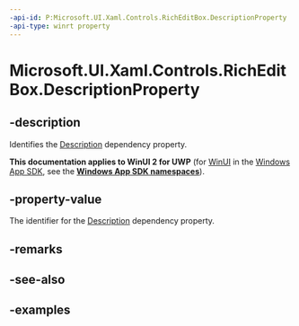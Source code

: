 ```yaml
---
-api-id: P:Microsoft.UI.Xaml.Controls.RichEditBox.DescriptionProperty
-api-type: winrt property
---
```


<!-- Property syntax.
public DependencyProperty DescriptionProperty { get; }
-->

# Microsoft.UI.Xaml.Controls.RichEditBox.DescriptionProperty

## -description

Identifies the [Description](richeditbox_description.md) dependency property.

**This documentation applies to WinUI 2 for UWP** (for [WinUI](/windows/apps/winui/winui3/) in the [Windows App SDK](/windows/apps/windows-app-sdk/), see the **[Windows App SDK namespaces](/windows/windows-app-sdk/api/winrt/)**).

## -property-value

The identifier for the [Description](richeditbox_description.md) dependency property.

## -remarks

## -see-also

## -examples

